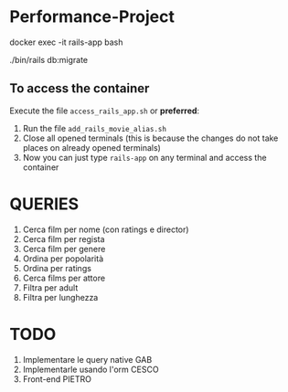 # Performance-Project

docker exec -it rails-app bash

./bin/rails db:migrate

## To access the container

Execute the file `access_rails_app.sh` or **preferred**:

1. Run the file `add_rails_movie_alias.sh`
2. Close all opened terminals (this is because the changes do not take places on already opened terminals)
3. Now you can just type `rails-app` on any terminal and access the container

# QUERIES
1. Cerca film per nome (con ratings e director)
2. Cerca film per regista
3. Cerca film per genere
4. Ordina per popolarità
5. Ordina per ratings
6. Cerca films per attore
7. Filtra per adult
8. Filtra per lunghezza

# TODO
1. Implementare le query native GAB
2. Implementarle usando l'orm CESCO
3. Front-end PIETRO
